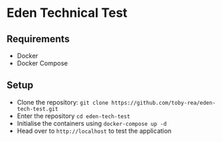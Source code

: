 # Eden Technical Test

## Requirements

- Docker
- Docker Compose

## Setup

- Clone the repository: `git clone https://github.com/toby-rea/eden-tech-test.git`
- Enter the repository `cd eden-tech-test`
- Initialise the containers using `docker-compose up -d`
- Head over to `http://localhost` to test the application
